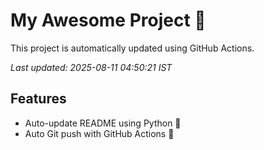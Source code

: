# My Awesome Project 🚀

This project is automatically updated using GitHub Actions.

_Last updated: 2025-08-11 04:50:21 IST_

## Features
- Auto-update README using Python 🐍
- Auto Git push with GitHub Actions 🤖
